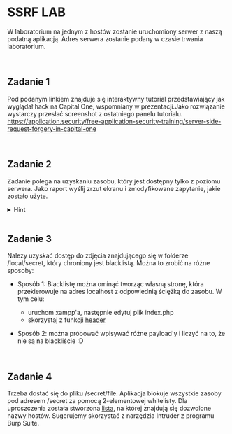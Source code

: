 # SSRF LAB
W laboratorium na jednym z hostów zostanie uruchomiony serwer z naszą podatną aplikacją. Adres serwera zostanie podany w czasie trwania laboratorium.

<br>

## Zadanie 1
Pod podanym linkiem znajduje się interaktywny tutorial przedstawiający jak wyglądał hack na Capital One, wspomniany w prezentacji.Jako rozwiązanie wystarczy przesłać screenshot z ostatniego panelu tutorialu.
https://application.security/free-application-security-training/server-side-request-forgery-in-capital-one

<br>

## Zadanie 2
Zadanie polega na uzyskaniu zasobu, który jest dostępny tylko z poziomu serwera. Jako raport wyślij zrzut ekranu i zmodyfikowane zapytanie, jakie zostało użyte. 
<details>
<summary>Hint</summary>
  <br>
 <ul><li>
    Zauważ, że aplikacja ładuje zasoby przez przekazanie ścieżki do zmiennej GET
 </li></ul>
</details>
<br>

## Zadanie 3
Należy uzyskać dostęp do zdjęcia znajdującego się w folderze /local/secret, który chroniony jest blacklistą.
Można to zrobić na różne sposoby:
- Sposób 1: Blacklistę można ominąć tworząc własną stronę, która przekierowuje na adres localhost z odpowiednią ściężką do zasobu. W tym celu:
	- uruchom xampp'a, następnie edytuj plik index.php
	- skorzystaj z funkcji [header](https://www.php.net/manual/en/function.header.php)

- Sposób 2: można próbować wpisywać różne payload'y i liczyć na to, że nie są na blackliście :D

<br>

## Zadanie 4
Trzeba dostać się do pliku /secret/file. Aplikacja blokuje wszystkie zasoby pod adresem /secret za pomocą 2-elementowej whitelisty. Dla uproszczenia została stworzona [lista](list.txt), na której znajdują się dozwolone nazwy hostów. Sugerujemy skorzystać z narzędzia Intruder z programu Burp Suite.

